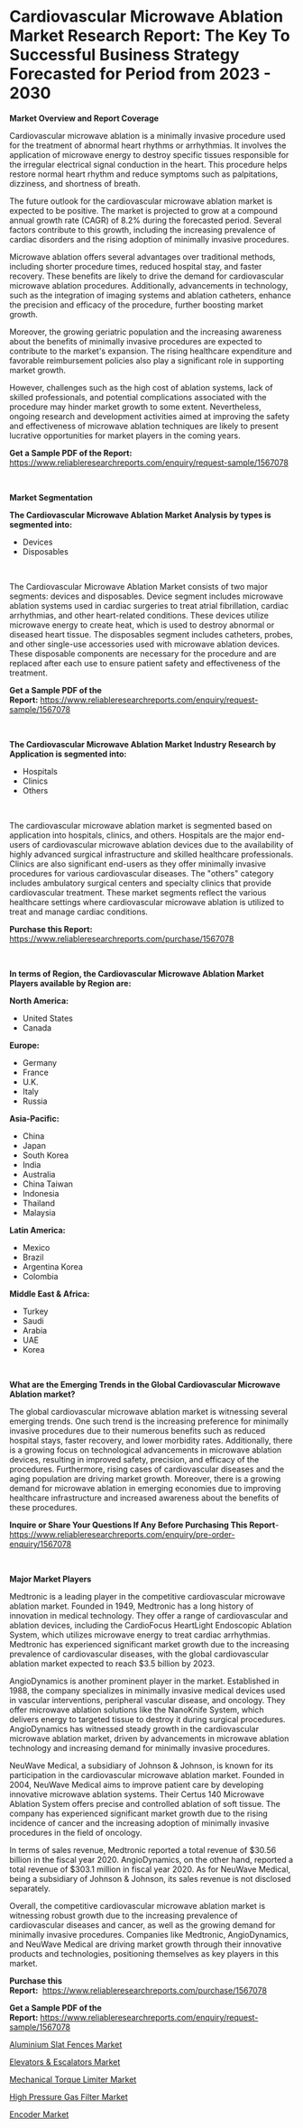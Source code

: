 <p><h1>Cardiovascular Microwave Ablation Market Research Report: The Key To Successful Business Strategy Forecasted for Period from 2023 - 2030</h1></p><p><strong>Market Overview and Report Coverage</strong></p>
<p><p>Cardiovascular microwave ablation is a minimally invasive procedure used for the treatment of abnormal heart rhythms or arrhythmias. It involves the application of microwave energy to destroy specific tissues responsible for the irregular electrical signal conduction in the heart. This procedure helps restore normal heart rhythm and reduce symptoms such as palpitations, dizziness, and shortness of breath.</p><p>The future outlook for the cardiovascular microwave ablation market is expected to be positive. The market is projected to grow at a compound annual growth rate (CAGR) of 8.2% during the forecasted period. Several factors contribute to this growth, including the increasing prevalence of cardiac disorders and the rising adoption of minimally invasive procedures.</p><p>Microwave ablation offers several advantages over traditional methods, including shorter procedure times, reduced hospital stay, and faster recovery. These benefits are likely to drive the demand for cardiovascular microwave ablation procedures. Additionally, advancements in technology, such as the integration of imaging systems and ablation catheters, enhance the precision and efficacy of the procedure, further boosting market growth.</p><p>Moreover, the growing geriatric population and the increasing awareness about the benefits of minimally invasive procedures are expected to contribute to the market's expansion. The rising healthcare expenditure and favorable reimbursement policies also play a significant role in supporting market growth.</p><p>However, challenges such as the high cost of ablation systems, lack of skilled professionals, and potential complications associated with the procedure may hinder market growth to some extent. Nevertheless, ongoing research and development activities aimed at improving the safety and effectiveness of microwave ablation techniques are likely to present lucrative opportunities for market players in the coming years.</p></p>
<p><strong>Get a Sample PDF of the Report:</strong> <a href="https://www.reliableresearchreports.com/enquiry/request-sample/1567078">https://www.reliableresearchreports.com/enquiry/request-sample/1567078</a></p>
<p>&nbsp;</p>
<p><strong>Market Segmentation</strong></p>
<p><strong>The Cardiovascular Microwave Ablation Market Analysis by types is segmented into:</strong></p>
<p><ul><li>Devices</li><li>Disposables</li></ul></p>
<p>&nbsp;</p>
<p><p>The Cardiovascular Microwave Ablation Market consists of two major segments: devices and disposables. Device segment includes microwave ablation systems used in cardiac surgeries to treat atrial fibrillation, cardiac arrhythmias, and other heart-related conditions. These devices utilize microwave energy to create heat, which is used to destroy abnormal or diseased heart tissue. The disposables segment includes catheters, probes, and other single-use accessories used with microwave ablation devices. These disposable components are necessary for the procedure and are replaced after each use to ensure patient safety and effectiveness of the treatment.</p></p>
<p><strong>Get a Sample PDF of the Report:</strong>&nbsp;<a href="https://www.reliableresearchreports.com/enquiry/request-sample/1567078">https://www.reliableresearchreports.com/enquiry/request-sample/1567078</a></p>
<p>&nbsp;</p>
<p><strong>The Cardiovascular Microwave Ablation Market Industry Research by Application is segmented into:</strong></p>
<p><ul><li>Hospitals</li><li>Clinics</li><li>Others</li></ul></p>
<p>&nbsp;</p>
<p><p>The cardiovascular microwave ablation market is segmented based on application into hospitals, clinics, and others. Hospitals are the major end-users of cardiovascular microwave ablation devices due to the availability of highly advanced surgical infrastructure and skilled healthcare professionals. Clinics are also significant end-users as they offer minimally invasive procedures for various cardiovascular diseases. The "others" category includes ambulatory surgical centers and specialty clinics that provide cardiovascular treatment. These market segments reflect the various healthcare settings where cardiovascular microwave ablation is utilized to treat and manage cardiac conditions.</p></p>
<p><strong>Purchase this Report:</strong>&nbsp; <a href="https://www.reliableresearchreports.com/purchase/1567078">https://www.reliableresearchreports.com/purchase/1567078</a></p>
<p>&nbsp;</p>
<p><strong>In terms of Region, the Cardiovascular Microwave Ablation Market Players available by Region are:</strong></p>
<p>
    <p> <strong> North America: </strong>
        <ul>
            <li>United States</li>
            <li>Canada</li>
        </ul>
        </p> 
    <p> <strong> Europe: </strong>
        <ul>
            <li>Germany</li>
            <li>France</li>
            <li>U.K.</li>
            <li>Italy</li>
            <li>Russia</li>
        </ul>
        </p> 
    <p> <strong> Asia-Pacific: </strong>
        <ul>
            <li>China</li>
            <li>Japan</li>
            <li>South Korea</li>
            <li>India</li>
            <li>Australia</li>
            <li>China Taiwan</li>
            <li>Indonesia</li>
            <li>Thailand</li>
            <li>Malaysia</li>
        </ul>
        </p> 
    <p> <strong> Latin America: </strong>
        <ul>
            <li>Mexico</li>
            <li>Brazil</li>
            <li>Argentina Korea</li>
            <li>Colombia</li>
        </ul>
        </p> 
    <p> <strong> Middle East & Africa: </strong>
        <ul>
            <li>Turkey</li>
            <li>Saudi</li>
            <li>Arabia</li>
            <li>UAE</li>
            <li>Korea</li>
        </ul>
    </p>
    </p>
<p>&nbsp;</p>
<p><strong>What are the Emerging Trends in the Global Cardiovascular Microwave Ablation market?</strong></p>
<p><p>The global cardiovascular microwave ablation market is witnessing several emerging trends. One such trend is the increasing preference for minimally invasive procedures due to their numerous benefits such as reduced hospital stays, faster recovery, and lower morbidity rates. Additionally, there is a growing focus on technological advancements in microwave ablation devices, resulting in improved safety, precision, and efficacy of the procedures. Furthermore, rising cases of cardiovascular diseases and the aging population are driving market growth. Moreover, there is a growing demand for microwave ablation in emerging economies due to improving healthcare infrastructure and increased awareness about the benefits of these procedures.</p></p>
<p><strong>Inquire or Share Your Questions If Any Before Purchasing This Report</strong>- <a href="https://www.reliableresearchreports.com/enquiry/pre-order-enquiry/1567078">https://www.reliableresearchreports.com/enquiry/pre-order-enquiry/1567078</a></p>
<p>&nbsp;</p>
<p><strong>Major Market Players</strong></p>
<p><p>Medtronic is a leading player in the competitive cardiovascular microwave ablation market. Founded in 1949, Medtronic has a long history of innovation in medical technology. They offer a range of cardiovascular and ablation devices, including the CardioFocus HeartLight Endoscopic Ablation System, which utilizes microwave energy to treat cardiac arrhythmias. Medtronic has experienced significant market growth due to the increasing prevalence of cardiovascular diseases, with the global cardiovascular ablation market expected to reach $3.5 billion by 2023.</p><p>AngioDynamics is another prominent player in the market. Established in 1988, the company specializes in minimally invasive medical devices used in vascular interventions, peripheral vascular disease, and oncology. They offer microwave ablation solutions like the NanoKnife System, which delivers energy to targeted tissue to destroy it during surgical procedures. AngioDynamics has witnessed steady growth in the cardiovascular microwave ablation market, driven by advancements in microwave ablation technology and increasing demand for minimally invasive procedures.</p><p>NeuWave Medical, a subsidiary of Johnson & Johnson, is known for its participation in the cardiovascular microwave ablation market. Founded in 2004, NeuWave Medical aims to improve patient care by developing innovative microwave ablation systems. Their Certus 140 Microwave Ablation System offers precise and controlled ablation of soft tissue. The company has experienced significant market growth due to the rising incidence of cancer and the increasing adoption of minimally invasive procedures in the field of oncology.</p><p>In terms of sales revenue, Medtronic reported a total revenue of $30.56 billion in the fiscal year 2020. AngioDynamics, on the other hand, reported a total revenue of $303.1 million in fiscal year 2020. As for NeuWave Medical, being a subsidiary of Johnson & Johnson, its sales revenue is not disclosed separately.</p><p>Overall, the competitive cardiovascular microwave ablation market is witnessing robust growth due to the increasing prevalence of cardiovascular diseases and cancer, as well as the growing demand for minimally invasive procedures. Companies like Medtronic, AngioDynamics, and NeuWave Medical are driving market growth through their innovative products and technologies, positioning themselves as key players in this market.</p></p>
<p><strong>Purchase this Report:</strong>&nbsp;&nbsp;<a href="https://www.reliableresearchreports.com/purchase/1567078">https://www.reliableresearchreports.com/purchase/1567078</a></p>
<p></p>
<p><strong>Get a Sample PDF of the Report:</strong>&nbsp;<a href="https://www.reliableresearchreports.com/enquiry/request-sample/1567078">https://www.reliableresearchreports.com/enquiry/request-sample/1567078</a></p>
<p><p><a href="https://www.linkedin.com/pulse/aluminium-slat-fences-market-size-growth-forecast-from-2023-u9bzc/">Aluminium Slat Fences Market</a></p><p><a href="https://medium.com/@josueherzog/elevators-amp-escalators-market-size-growth-forecast-2023-2030-f7cc9370f4ce">Elevators & Escalators Market</a></p><p><a href="https://www.linkedin.com/pulse/mechanical-torque-limiter-market-share-amp-new-trends-analysis-nrvsc/">Mechanical Torque Limiter Market</a></p><p><a href="https://www.linkedin.com/pulse/high-pressure-gas-filter-market-research-report-provides-sr51c/">High Pressure Gas Filter Market</a></p><p><a href="https://medium.com/@elzaziemann1943/encoder-market-size-growth-forecast-2023-2030-62b5d455ba18">Encoder Market</a></p></p>
